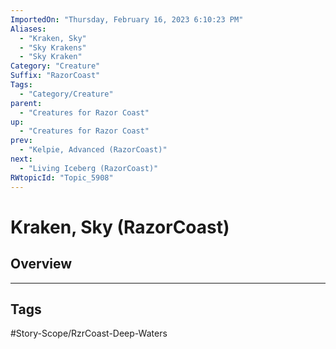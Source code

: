```yaml
---
ImportedOn: "Thursday, February 16, 2023 6:10:23 PM"
Aliases:
  - "Kraken, Sky"
  - "Sky Krakens"
  - "Sky Kraken"
Category: "Creature"
Suffix: "RazorCoast"
Tags:
  - "Category/Creature"
parent:
  - "Creatures for Razor Coast"
up:
  - "Creatures for Razor Coast"
prev:
  - "Kelpie, Advanced (RazorCoast)"
next:
  - "Living Iceberg (RazorCoast)"
RWtopicId: "Topic_5908"
---
```

# Kraken, Sky (RazorCoast)
## Overview

---
## Tags
#Story-Scope/RzrCoast-Deep-Waters

